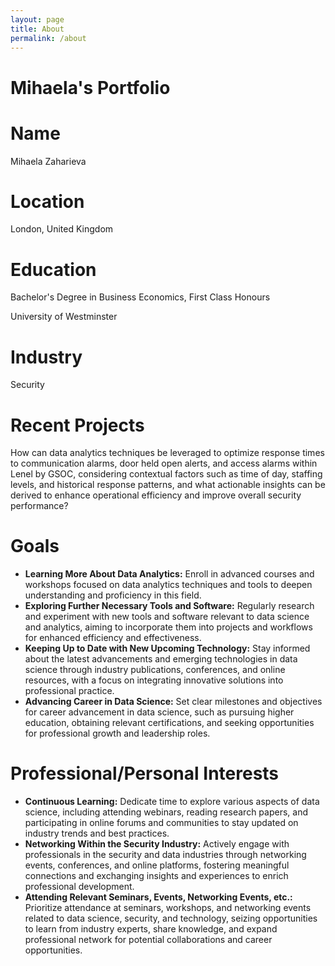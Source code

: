 ```yaml
---
layout: page
title: About
permalink: /about
---
```


# Mihaela's Portfolio
<h1>Name</h1>
<p>Mihaela Zaharieva</p>

<h1>Location</h1>
<p>London, United Kingdom</p>

<h1>Education</h1>
<p>Bachelor's Degree in Business Economics, First Class Honours</p>
<p>University of Westminster</p>

<h1>Industry</h1>
<p>Security</p>

<h1>Recent Projects</h1>
<p>How can data analytics techniques be leveraged to optimize response times to communication alarms, door held open alerts, and access alarms within Lenel by GSOC, considering contextual factors such as time of day, staffing levels, and historical response patterns, and what actionable insights can be derived to enhance operational efficiency and improve overall security performance?</p>
<h1>Goals</h1>
<ul>
  <li><strong>Learning More About Data Analytics:</strong> Enroll in advanced courses and workshops focused on data analytics techniques and tools to deepen understanding and proficiency in this field.</li>
  <li><strong>Exploring Further Necessary Tools and Software:</strong> Regularly research and experiment with new tools and software relevant to data science and analytics, aiming to incorporate them into projects and workflows for enhanced efficiency and effectiveness.</li>
  <li><strong>Keeping Up to Date with New Upcoming Technology:</strong> Stay informed about the latest advancements and emerging technologies in data science through industry publications, conferences, and online resources, with a focus on integrating innovative solutions into professional practice.</li>
  <li><strong>Advancing Career in Data Science:</strong> Set clear milestones and objectives for career advancement in data science, such as pursuing higher education, obtaining relevant certifications, and seeking opportunities for professional growth and leadership roles.</li>
</ul>

<h1>Professional/Personal Interests</h1>
<ul>
  <li><strong>Continuous Learning:</strong> Dedicate time to explore various aspects of data science, including attending webinars, reading research papers, and participating in online forums and communities to stay updated on industry trends and best practices.</li>
  <li><strong>Networking Within the Security Industry:</strong> Actively engage with professionals in the security and data industries through networking events, conferences, and online platforms, fostering meaningful connections and exchanging insights and experiences to enrich professional development.</li>
  <li><strong>Attending Relevant Seminars, Events, Networking Events, etc.:</strong> Prioritize attendance at seminars, workshops, and networking events related to data science, security, and technology, seizing opportunities to learn from industry experts, share knowledge, and expand professional network for potential collaborations and career opportunities.</li>
</ul>
